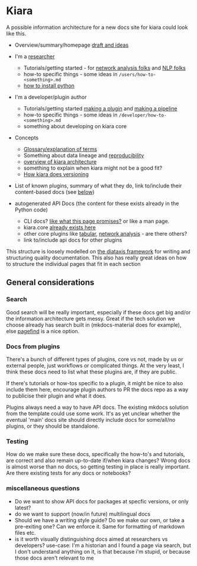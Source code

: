 # Kiara

A possible information architecture for a new docs site for kiara could look like this.

- Overview/summary/homepage [draft and ideas](./overview.md)

- I'm a [researcher](./users/index.md)

  - Tutorials/getting started - for [network analysis folks](/users/getting-started-network-analysis.md) and [NLP folks](/users/getting-started-nlp.md)
  - how-to specific things - some ideas in `/users/how-to-<something>.md`
  - [how to install python](./users/how-to-install-python.md)

- I'm a developer/plugin author

  - Tutorials/getting started [making a plugin](./developer/getting-started-making-plugin.md) and [making a pipeline](./developer/getting-started-making-pipeline.md)
  - how-to specific things - some ideas in `/developer/how-to-<something>.md`
  - something about developing on kiara core

- Concepts

  - [Glossary/explanation of terms](./concepts/glossary.md)
  - Something about data lineage and [reproducibility](./concepts/reproducible-research.md)
  - [overview of kiara architecture](./concepts/architecture.md)
  - something to explain when kiara might not be a good fit?
  - [How kiara does versioning](./concepts/versioning.md)

- List of known plugins, summary of what they do, link to/include their content-based docs (see [below](#docs-from-plugins))

- autogenerated API Docs (the content for these exists already in the Python code)
  - CLI docs? [like what this page promises?](https://dharpa.org/kiara.documentation/latest/usage/) or like a man page.
  - kiara.core [already exists here](https://dharpa.org/kiara/latest/reference/kiara/__init__/)
  - other core plugins like [tabular](https://dharpa.org/kiara_plugin.tabular/latest/reference/kiara_plugin/tabular/__init__/), [network analysis](https://dharpa.org/kiara_plugin.network_analysis/latest/reference/kiara_plugin/network_analysis/__init__/) - are there others?
  - link to/include api docs for other plugins

This structure is loosely modelled on [the diataxis framework](https://diataxis.fr/) for writing and structuring quality documentation. This also has really great ideas on how to structure the individual pages that fit in each section

## General considerations

### Search

Good search will be really important, especially if these docs get big and/or the information architecture gets messy. Great if the tech solution we choose already has search built in (mkdocs-material does for example), else [pagefind](https://pagefind.app/) is a nice option.

### Docs from plugins

There's a bunch of different types of plugins, core vs not, made by us or external people, just workflows or complicated things. At the very least, I think these docs need to list what these plugins are, if they are public.

If there's tutorials or how-tos specific to a plugin, it might be nice to also include them here, encourage plugin authors to PR the docs repo as a way to publicise their plugin and what it does.

Plugins always need a way to have API docs. The existing mkdocs solution from the template could use some work. It's as yet unclear whether the eventual 'main' docs site should directly include docs for some/all/no plugins, or they should be standalone.

### Testing

How do we make sure these docs, specifically the how-to's and tutorials, are correct and also remain up-to-date if/when kiara changes? Wrong docs is almost worse than no docs, so getting testing in place is really important. Are there existing tests for any docs or notebooks?

### miscellaneous questions

- Do we want to show API docs for packages at specfic versions, or only latest?
- do we want to support (now/in future) multilingual docs
- Should we have a writing style guide? Do we make our own, or take a pre-exiting one? Can we enforce it. Same for formatting of markdown files etc.
- is it worth visually distinguishing docs aimed at researchers vs developers? use-case: I'm a historian and I found a page via search, but I don't understand anything on it, is that because i'm stupid, or because those docs aren't relevant to me

